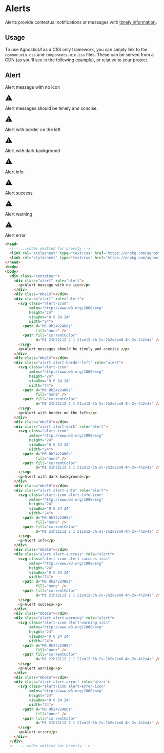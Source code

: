# Alerts

Alerts provide contextual notifications or messages with [timely information](https://www.w3.org/TR/wai-aria-practices/#alert).

<div class="mbe24"></div>

## Usage

To use AgnosticUI as a CSS only framework, you can simply link to the `common.min.css` and `components.min.css` files. These can be served from a CDN (as you'll see in the following example), or relative to your project.

## Alert

<div class="alert" role="alert">
  <p>Alert message with no icon</p>
</div>
<div class="mbe16"></div>
<div class="alert" role="alert">
  <svg class="alert-icon"
        xmlns="http://www.w3.org/2000/svg"
        height="24"
        viewBox="0 0 24 24"
        width="24">
    <path d="M0 0h24v24H0z"
          fill="none" />
    <path fill="currentColor"
          d="M1 21h22L12 2 1 21zm12-3h-2v-2h2v2zm0-4h-2v-4h2v4z" />
  </svg>
  <p>Alert messages should be timely and concise.</p>
</div>
<div class="mbe16"></div>
<div class="alert alert-border-left" role="alert">
  <svg class="alert-icon"
        xmlns="http://www.w3.org/2000/svg"
        height="24"
        viewBox="0 0 24 24"
        width="24">
    <path d="M0 0h24v24H0z"
          fill="none" />
    <path fill="currentColor"
          d="M1 21h22L12 2 1 21zm12-3h-2v-2h2v2zm0-4h-2v-4h2v4z" />
  </svg>
  <p>Alert with border on the left</p>
</div>
<div class="mbe16"></div>
<div class="alert alert-dark" role="alert">
  <svg class="alert-icon"
        xmlns="http://www.w3.org/2000/svg"
        height="24"
        viewBox="0 0 24 24"
        width="24">
    <path d="M0 0h24v24H0z"
          fill="none" />
    <path fill="currentColor"
          d="M1 21h22L12 2 1 21zm12-3h-2v-2h2v2zm0-4h-2v-4h2v4z" />
  </svg>
  <p>Alert with dark background</p>
</div>
<div class="mbe16"></div>
<div class="alert alert-info" role="alert">
  <svg class="alert-icon alert-info-icon"
        xmlns="http://www.w3.org/2000/svg"
        height="24"
        viewBox="0 0 24 24"
        width="24">
    <path d="M0 0h24v24H0z"
          fill="none" />
    <path fill="currentColor"
          d="M1 21h22L12 2 1 21zm12-3h-2v-2h2v2zm0-4h-2v-4h2v4z" />
  </svg>
  <p>Alert info</p>
</div>
<div class="mbe16"></div>
<div class="alert alert-success" role="alert">
  <svg class="alert-icon alert-success-icon"
        xmlns="http://www.w3.org/2000/svg"
        height="24"
        viewBox="0 0 24 24"
        width="24">
    <path d="M0 0h24v24H0z"
          fill="none" />
    <path fill="currentColor"
          d="M1 21h22L12 2 1 21zm12-3h-2v-2h2v2zm0-4h-2v-4h2v4z" />
  </svg>
  <p>Alert success</p>
</div>
<div class="mbe16"></div>
<div class="alert alert-warning" role="alert">
  <svg class="alert-icon alert-warning-icon"
        xmlns="http://www.w3.org/2000/svg"
        height="24"
        viewBox="0 0 24 24"
        width="24">
    <path d="M0 0h24v24H0z"
          fill="none" />
    <path fill="currentColor"
          d="M1 21h22L12 2 1 21zm12-3h-2v-2h2v2zm0-4h-2v-4h2v4z" />
  </svg>
  <p>Alert warning</p>
</div>
<div class="mbe16"></div>
<div class="alert alert-error" role="alert">
  <svg class="alert-icon alert-error-icon"
        xmlns="http://www.w3.org/2000/svg"
        height="24"
        viewBox="0 0 24 24"
        width="24">
    <path d="M0 0h24v24H0z"
          fill="none" />
    <path fill="currentColor"
          d="M1 21h22L12 2 1 21zm12-3h-2v-2h2v2zm0-4h-2v-4h2v4z" />
  </svg>
  <p>Alert error</p>
</div>

```html
<head>
  <!-- ...codes omitted for brevity -->
  <link rel="stylesheet" type="text/css" href="https://unpkg.com/agnostic-css@1.0.12/public/css-dist/common.min.css">
  <link rel="stylesheet" type="text/css" href="https://unpkg.com/agnostic-css@1.0.12/public/css-dist/components.min.css">
</head>
<body>
<body>
  <div class="container">
    <div class="alert" role="alert">
      <p>Alert message with no icon</p>
    </div>
    <div class="mbe16"></div>
    <div class="alert" role="alert">
      <svg class="alert-icon"
           xmlns="http://www.w3.org/2000/svg"
           height="24"
           viewBox="0 0 24 24"
           width="24">
        <path d="M0 0h24v24H0z"
              fill="none" />
        <path fill="currentColor"
              d="M1 21h22L12 2 1 21zm12-3h-2v-2h2v2zm0-4h-2v-4h2v4z" />
      </svg>
      <p>Alert messages should be timely and concise.</p>
    </div>
    <div class="mbe16"></div>
    <div class="alert alert-border-left" role="alert">
      <svg class="alert-icon"
           xmlns="http://www.w3.org/2000/svg"
           height="24"
           viewBox="0 0 24 24"
           width="24">
        <path d="M0 0h24v24H0z"
              fill="none" />
        <path fill="currentColor"
              d="M1 21h22L12 2 1 21zm12-3h-2v-2h2v2zm0-4h-2v-4h2v4z" />
      </svg>
      <p>Alert with border on the left</p>
    </div>
    <div class="mbe16"></div>
    <div class="alert alert-dark" role="alert">
      <svg class="alert-icon"
           xmlns="http://www.w3.org/2000/svg"
           height="24"
           viewBox="0 0 24 24"
           width="24">
        <path d="M0 0h24v24H0z"
              fill="none" />
        <path fill="currentColor"
              d="M1 21h22L12 2 1 21zm12-3h-2v-2h2v2zm0-4h-2v-4h2v4z" />
      </svg>
      <p>Alert with dark background</p>
    </div>
    <div class="mbe16"></div>
    <div class="alert alert-info" role="alert">
      <svg class="alert-icon alert-info-icon"
           xmlns="http://www.w3.org/2000/svg"
           height="24"
           viewBox="0 0 24 24"
           width="24">
        <path d="M0 0h24v24H0z"
              fill="none" />
        <path fill="currentColor"
              d="M1 21h22L12 2 1 21zm12-3h-2v-2h2v2zm0-4h-2v-4h2v4z" />
      </svg>
      <p>Alert info</p>
    </div>
    <div class="mbe16"></div>
    <div class="alert alert-success" role="alert">
      <svg class="alert-icon alert-success-icon"
           xmlns="http://www.w3.org/2000/svg"
           height="24"
           viewBox="0 0 24 24"
           width="24">
        <path d="M0 0h24v24H0z"
              fill="none" />
        <path fill="currentColor"
              d="M1 21h22L12 2 1 21zm12-3h-2v-2h2v2zm0-4h-2v-4h2v4z" />
      </svg>
      <p>Alert success</p>
    </div>
    <div class="mbe16"></div>
    <div class="alert alert-warning" role="alert">
      <svg class="alert-icon alert-warning-icon"
           xmlns="http://www.w3.org/2000/svg"
           height="24"
           viewBox="0 0 24 24"
           width="24">
        <path d="M0 0h24v24H0z"
              fill="none" />
        <path fill="currentColor"
              d="M1 21h22L12 2 1 21zm12-3h-2v-2h2v2zm0-4h-2v-4h2v4z" />
      </svg>
      <p>Alert warning</p>
    </div>
    <div class="mbe16"></div>
    <div class="alert alert-error" role="alert">
      <svg class="alert-icon alert-error-icon"
           xmlns="http://www.w3.org/2000/svg"
           height="24"
           viewBox="0 0 24 24"
           width="24">
        <path d="M0 0h24v24H0z"
              fill="none" />
        <path fill="currentColor"
              d="M1 21h22L12 2 1 21zm12-3h-2v-2h2v2zm0-4h-2v-4h2v4z" />
      </svg>
      <p>Alert error</p>
    </div>
  </div>
  <!-- ...codes omitted for brevity -->
```
